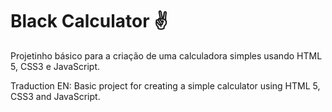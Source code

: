 # Black Calculator ✌️
Projetinho básico para a criação de uma calculadora simples usando HTML 5, CSS3 e JavaScript.

Traduction EN: Basic project for creating a simple calculator using HTML 5, CSS3 and JavaScript.
